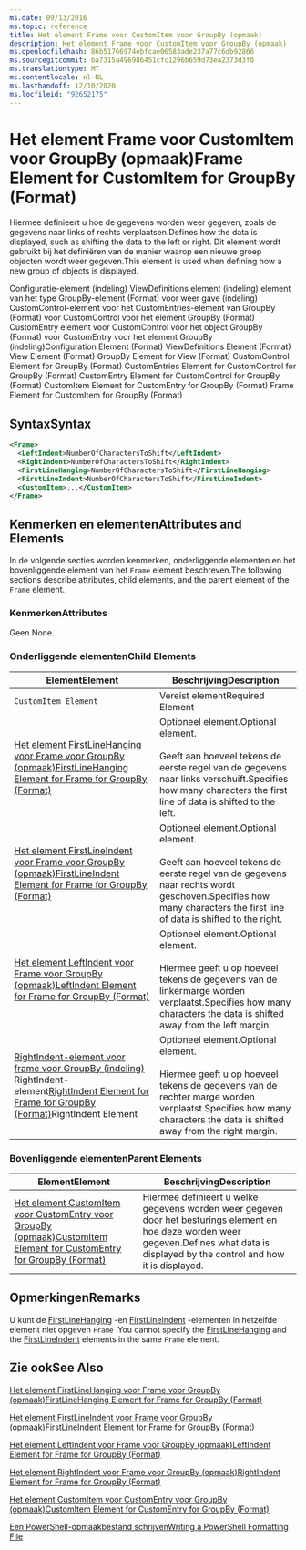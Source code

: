 ```yaml
---
ms.date: 09/13/2016
ms.topic: reference
title: Het element Frame voor CustomItem voor GroupBy (opmaak)
description: Het element Frame voor CustomItem voor GroupBy (opmaak)
ms.openlocfilehash: 86b51766974ebfcae06583ade237a77c6db92866
ms.sourcegitcommit: ba7315a496986451cfc1296b659d73ea2373d3f0
ms.translationtype: MT
ms.contentlocale: nl-NL
ms.lasthandoff: 12/10/2020
ms.locfileid: "92652175"
---
```

# <a name="frame-element-for-customitem-for-groupby-format"></a><span data-ttu-id="73a5d-103">Het element Frame voor CustomItem voor GroupBy (opmaak)</span><span class="sxs-lookup"><span data-stu-id="73a5d-103">Frame Element for CustomItem for GroupBy (Format)</span></span>

<span data-ttu-id="73a5d-104">Hiermee definieert u hoe de gegevens worden weer gegeven, zoals de gegevens naar links of rechts verplaatsen.</span><span class="sxs-lookup"><span data-stu-id="73a5d-104">Defines how the data is displayed, such as shifting the data to the left or right.</span></span> <span data-ttu-id="73a5d-105">Dit element wordt gebruikt bij het definiëren van de manier waarop een nieuwe groep objecten wordt weer gegeven.</span><span class="sxs-lookup"><span data-stu-id="73a5d-105">This element is used when defining how a new group of objects is displayed.</span></span>

<span data-ttu-id="73a5d-106">Configuratie-element (indeling) ViewDefinitions element (indeling) element van het type GroupBy-element (Format) voor weer gave (indeling) CustomControl-element voor het CustomEntries-element van GroupBy (Format) voor CustomControl voor het element GroupBy (Format) CustomEntry element voor CustomControl voor het object GroupBy (Format) voor CustomEntry voor het element GroupBy (indeling)</span><span class="sxs-lookup"><span data-stu-id="73a5d-106">Configuration Element (Format) ViewDefinitions Element (Format) View Element (Format) GroupBy Element for View (Format) CustomControl Element for GroupBy (Format) CustomEntries Element for CustomControl for GroupBy (Format) CustomEntry Element for CustomControl for GroupBy (Format) CustomItem Element for CustomEntry for GroupBy (Format) Frame Element for CustomItem for GroupBy (Format)</span></span>

## <a name="syntax"></a><span data-ttu-id="73a5d-107">Syntax</span><span class="sxs-lookup"><span data-stu-id="73a5d-107">Syntax</span></span>

```xml
<Frame>
  <LeftIndent>NumberOfCharactersToShift</LeftIndent>
  <RightIndent>NumberOfCharactersToShift</RightIndent>
  <FirstLineHanging>NumberOfCharactersToShift</FirstLineHanging>
  <FirstLineIndent>NumberOfCharactersToShift</FirstLineIndent>
  <CustomItem>...</CustomItem>
</Frame>
```

## <a name="attributes-and-elements"></a><span data-ttu-id="73a5d-108">Kenmerken en elementen</span><span class="sxs-lookup"><span data-stu-id="73a5d-108">Attributes and Elements</span></span>

<span data-ttu-id="73a5d-109">In de volgende secties worden kenmerken, onderliggende elementen en het bovenliggende element van het `Frame` element beschreven.</span><span class="sxs-lookup"><span data-stu-id="73a5d-109">The following sections describe attributes, child elements, and the parent element of the `Frame` element.</span></span>

### <a name="attributes"></a><span data-ttu-id="73a5d-110">Kenmerken</span><span class="sxs-lookup"><span data-stu-id="73a5d-110">Attributes</span></span>

<span data-ttu-id="73a5d-111">Geen.</span><span class="sxs-lookup"><span data-stu-id="73a5d-111">None.</span></span>

### <a name="child-elements"></a><span data-ttu-id="73a5d-112">Onderliggende elementen</span><span class="sxs-lookup"><span data-stu-id="73a5d-112">Child Elements</span></span>

|<span data-ttu-id="73a5d-113">Element</span><span class="sxs-lookup"><span data-stu-id="73a5d-113">Element</span></span>|<span data-ttu-id="73a5d-114">Beschrijving</span><span class="sxs-lookup"><span data-stu-id="73a5d-114">Description</span></span>|
|-------------|-----------------|
|`CustomItem Element`|<span data-ttu-id="73a5d-115">Vereist element</span><span class="sxs-lookup"><span data-stu-id="73a5d-115">Required Element</span></span>|
|[<span data-ttu-id="73a5d-116">Het element FirstLineHanging voor Frame voor GroupBy (opmaak)</span><span class="sxs-lookup"><span data-stu-id="73a5d-116">FirstLineHanging Element for Frame for GroupBy (Format)</span></span>](./firstlinehanging-element-for-frame-for-groupby-format.md)|<span data-ttu-id="73a5d-117">Optioneel element.</span><span class="sxs-lookup"><span data-stu-id="73a5d-117">Optional element.</span></span><br /><br /> <span data-ttu-id="73a5d-118">Geeft aan hoeveel tekens de eerste regel van de gegevens naar links verschuift.</span><span class="sxs-lookup"><span data-stu-id="73a5d-118">Specifies how many characters the first line of data is shifted to the left.</span></span>|
|[<span data-ttu-id="73a5d-119">Het element FirstLineIndent voor Frame voor GroupBy (opmaak)</span><span class="sxs-lookup"><span data-stu-id="73a5d-119">FirstLineIndent Element for Frame for GroupBy (Format)</span></span>](./firstlineindent-element-for-frame-for-groupby-format.md)|<span data-ttu-id="73a5d-120">Optioneel element.</span><span class="sxs-lookup"><span data-stu-id="73a5d-120">Optional element.</span></span><br /><br /> <span data-ttu-id="73a5d-121">Geeft aan hoeveel tekens de eerste regel van de gegevens naar rechts wordt geschoven.</span><span class="sxs-lookup"><span data-stu-id="73a5d-121">Specifies how many characters the first line of data is shifted to the right.</span></span>|
|[<span data-ttu-id="73a5d-122">Het element LeftIndent voor Frame voor GroupBy (opmaak)</span><span class="sxs-lookup"><span data-stu-id="73a5d-122">LeftIndent Element for Frame for GroupBy (Format)</span></span>](./leftindent-element-for-frame-for-groupby-format.md)|<span data-ttu-id="73a5d-123">Optioneel element.</span><span class="sxs-lookup"><span data-stu-id="73a5d-123">Optional element.</span></span><br /><br /> <span data-ttu-id="73a5d-124">Hiermee geeft u op hoeveel tekens de gegevens van de linkermarge worden verplaatst.</span><span class="sxs-lookup"><span data-stu-id="73a5d-124">Specifies how many characters the data is shifted away from the left margin.</span></span>|
|<span data-ttu-id="73a5d-125">[RightIndent-element voor frame voor GroupBy (indeling)](./rightindent-element-for-frame-for-groupby-format.md) RightIndent-element</span><span class="sxs-lookup"><span data-stu-id="73a5d-125">[RightIndent Element for Frame for GroupBy (Format)](./rightindent-element-for-frame-for-groupby-format.md)RightIndent Element</span></span>|<span data-ttu-id="73a5d-126">Optioneel element.</span><span class="sxs-lookup"><span data-stu-id="73a5d-126">Optional element.</span></span><br /><br /> <span data-ttu-id="73a5d-127">Hiermee geeft u op hoeveel tekens de gegevens van de rechter marge worden verplaatst.</span><span class="sxs-lookup"><span data-stu-id="73a5d-127">Specifies how many characters the data is shifted away from the right margin.</span></span>|

### <a name="parent-elements"></a><span data-ttu-id="73a5d-128">Bovenliggende elementen</span><span class="sxs-lookup"><span data-stu-id="73a5d-128">Parent Elements</span></span>

|<span data-ttu-id="73a5d-129">Element</span><span class="sxs-lookup"><span data-stu-id="73a5d-129">Element</span></span>|<span data-ttu-id="73a5d-130">Beschrijving</span><span class="sxs-lookup"><span data-stu-id="73a5d-130">Description</span></span>|
|-------------|-----------------|
|[<span data-ttu-id="73a5d-131">Het element CustomItem voor CustomEntry voor GroupBy (opmaak)</span><span class="sxs-lookup"><span data-stu-id="73a5d-131">CustomItem Element for CustomEntry for GroupBy (Format)</span></span>](./customitem-element-for-customentry-for-groupby-format.md)|<span data-ttu-id="73a5d-132">Hiermee definieert u welke gegevens worden weer gegeven door het besturings element en hoe deze worden weer gegeven.</span><span class="sxs-lookup"><span data-stu-id="73a5d-132">Defines what data is displayed by the control and how it is displayed.</span></span>|

## <a name="remarks"></a><span data-ttu-id="73a5d-133">Opmerkingen</span><span class="sxs-lookup"><span data-stu-id="73a5d-133">Remarks</span></span>

<span data-ttu-id="73a5d-134">U kunt de [FirstLineHanging](./firstlinehanging-element-for-frame-for-groupby-format.md) -en [FirstLineIndent](./firstlineindent-element-for-frame-for-groupby-format.md) -elementen in hetzelfde element niet opgeven `Frame` .</span><span class="sxs-lookup"><span data-stu-id="73a5d-134">You cannot specify the [FirstLineHanging](./firstlinehanging-element-for-frame-for-groupby-format.md) and the [FirstLineIndent](./firstlineindent-element-for-frame-for-groupby-format.md) elements in the same `Frame` element.</span></span>

## <a name="see-also"></a><span data-ttu-id="73a5d-135">Zie ook</span><span class="sxs-lookup"><span data-stu-id="73a5d-135">See Also</span></span>

[<span data-ttu-id="73a5d-136">Het element FirstLineHanging voor Frame voor GroupBy (opmaak)</span><span class="sxs-lookup"><span data-stu-id="73a5d-136">FirstLineHanging Element for Frame for GroupBy (Format)</span></span>](./firstlinehanging-element-for-frame-for-groupby-format.md)

[<span data-ttu-id="73a5d-137">Het element FirstLineIndent voor Frame voor GroupBy (opmaak)</span><span class="sxs-lookup"><span data-stu-id="73a5d-137">FirstLineIndent Element for Frame for GroupBy (Format)</span></span>](./firstlineindent-element-for-frame-for-groupby-format.md)

[<span data-ttu-id="73a5d-138">Het element LeftIndent voor Frame voor GroupBy (opmaak)</span><span class="sxs-lookup"><span data-stu-id="73a5d-138">LeftIndent Element for Frame for GroupBy (Format)</span></span>](./leftindent-element-for-frame-for-groupby-format.md)

[<span data-ttu-id="73a5d-139">Het element RightIndent voor Frame voor GroupBy (opmaak)</span><span class="sxs-lookup"><span data-stu-id="73a5d-139">RightIndent Element for Frame for GroupBy (Format)</span></span>](./rightindent-element-for-frame-for-groupby-format.md)

[<span data-ttu-id="73a5d-140">Het element CustomItem voor CustomEntry voor GroupBy (opmaak)</span><span class="sxs-lookup"><span data-stu-id="73a5d-140">CustomItem Element for CustomEntry for GroupBy (Format)</span></span>](./customitem-element-for-customentry-for-groupby-format.md)

[<span data-ttu-id="73a5d-141">Een PowerShell-opmaakbestand schrijven</span><span class="sxs-lookup"><span data-stu-id="73a5d-141">Writing a PowerShell Formatting File</span></span>](./writing-a-powershell-formatting-file.md)
